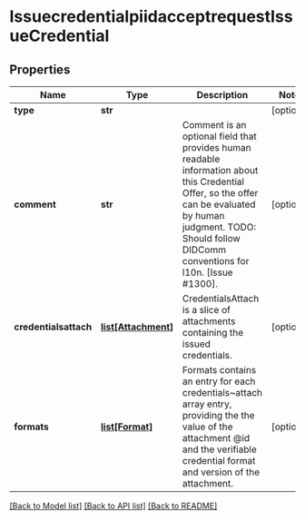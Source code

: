 # IssuecredentialpiidacceptrequestIssueCredential

## Properties
Name | Type | Description | Notes
------------ | ------------- | ------------- | -------------
**type** | **str** |  | [optional] 
**comment** | **str** | Comment is an optional field that provides human readable information about this Credential Offer, so the offer can be evaluated by human judgment. TODO: Should follow DIDComm conventions for l10n. [Issue #1300]. | [optional] 
**credentialsattach** | [**list[Attachment]**](Attachment.md) | CredentialsAttach is a slice of attachments containing the issued credentials. | [optional] 
**formats** | [**list[Format]**](Format.md) | Formats contains an entry for each credentials~attach array entry, providing the the value of the attachment @id and the verifiable credential format and version of the attachment. | [optional] 

[[Back to Model list]](../README.md#documentation-for-models) [[Back to API list]](../README.md#documentation-for-api-endpoints) [[Back to README]](../README.md)


